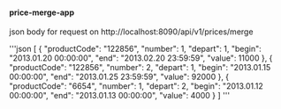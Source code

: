 #### price-merge-app

json body for request on http://localhost:8090/api/v1/prices/merge

'''json
[
    {
        "productCode": "122856",
        "number": 1,
        "depart": 1,
        "begin": "2013.01.20 00:00:00",
        "end": "2013.02.20 23:59:59",
        "value": 11000
    },
    {
        "productCode": "122856",
        "number": 2,
        "depart": 1,
        "begin": "2013.01.15 00:00:00",
        "end": "2013.01.25 23:59:59",
        "value": 92000
    },
    {
        "productCode": "6654",
        "number": 1,
        "depart": 2,
        "begin": "2013.01.12 00:00:00",
        "end": "2013.01.13 00:00:00",
        "value": 4000
    }
]
'''
